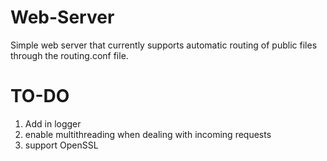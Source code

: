 # Web-Server
Simple web server that currently supports automatic routing of public files through the routing.conf file.
# TO-DO
1. Add in logger
2. enable multithreading when dealing with incoming requests
3. support OpenSSL
